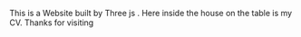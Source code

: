This is a Website built by Three js . Here inside the house on the table is my CV. Thanks for visiting
